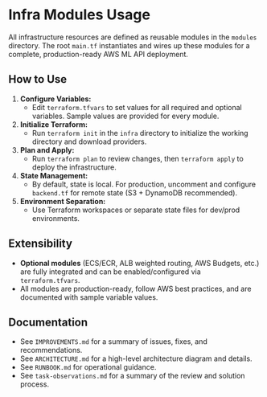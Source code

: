 # Infra Modules Usage

All infrastructure resources are defined as reusable modules in the `modules` directory. The root `main.tf` instantiates and wires up these modules for a complete, production-ready AWS ML API deployment.

## How to Use

1. **Configure Variables:**
   - Edit `terraform.tfvars` to set values for all required and optional variables. Sample values are provided for every module.
2. **Initialize Terraform:**
   - Run `terraform init` in the `infra` directory to initialize the working directory and download providers.
3. **Plan and Apply:**
   - Run `terraform plan` to review changes, then `terraform apply` to deploy the infrastructure.
4. **State Management:**
   - By default, state is local. For production, uncomment and configure `backend.tf` for remote state (S3 + DynamoDB recommended).
5. **Environment Separation:**
   - Use Terraform workspaces or separate state files for dev/prod environments.

## Extensibility

- **Optional modules** (ECS/ECR, ALB weighted routing, AWS Budgets, etc.) are fully integrated and can be enabled/configured via `terraform.tfvars`.
- All modules are production-ready, follow AWS best practices, and are documented with sample variable values.

## Documentation

- See `IMPROVEMENTS.md` for a summary of issues, fixes, and recommendations.
- See `ARCHITECTURE.md` for a high-level architecture diagram and details.
- See `RUNBOOK.md` for operational guidance.
- See `task-observations.md` for a summary of the review and solution process.
